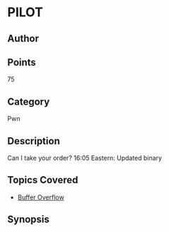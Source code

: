 # PILOT 
## Author

## Points
75
## Category
Pwn
## Description
Can I take your order? 
16:05 Eastern: Updated binary
## Topics Covered

- [Buffer Overflow](/binary-exploitation/buffer-overflow/)
## Synopsis

